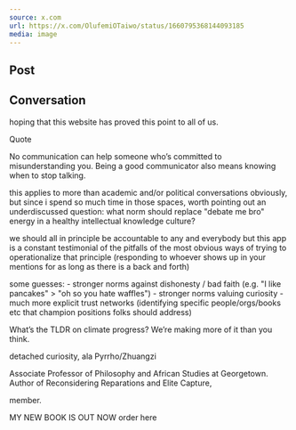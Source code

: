```yaml
---
source: x.com
url: https://x.com/OlufemiOTaiwo/status/1660795368144093185
media: image
---
```


## Post

## Conversation

hoping that this website has proved this point to all of us.

Quote

No communication can help someone who’s committed to misunderstanding you. Being a good communicator also means knowing when to stop talking.



this applies to more than academic and/or political conversations obviously, but since i spend so much time in those spaces, worth pointing out an underdiscussed question: what norm should replace "debate me bro" energy in a healthy intellectual knowledge culture?

we should all in principle be accountable to any and everybody but this app is a constant testimonial of the pitfalls of the most obvious ways of trying to operationalize that principle (responding to whoever shows up in your mentions for as long as there is a back and forth)

some guesses: - stronger norms against dishonesty / bad faith (e.g. "I like pancakes" > "oh so you hate waffles") - stronger norms valuing curiosity - much more explicit trust networks (identifying specific people/orgs/books etc that champion positions folks should address)



What’s the TLDR on climate progress? We’re making more of it than you think.

detached curiosity, ala Pyrrho/Zhuangzi

Associate Professor of Philosophy and African Studies at Georgetown. Author of Reconsidering Reparations and Elite Capture,

member.

MY NEW BOOK IS OUT NOW order here


